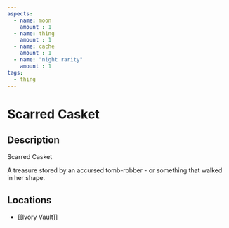 ```yaml
---
aspects: 
  - name: moon
    amount : 1
  - name: thing
    amount : 1
  - name: cache
    amount : 1
  - name: "night rarity"
    amount : 1
tags:
  - thing
---
```


# Scarred Casket

## Description
Scarred Casket

A treasure stored by an accursed tomb-robber - or something that walked in her shape.
## Locations
- [[Ivory Vault]]